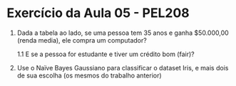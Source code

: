 # Exercício da Aula 05 - PEL208

1. Dada a tabela ao lado, se uma pessoa tem 35 anos e ganha $50.000,00 (renda media), ele compra um computador?

    1.1 E se a pessoa for estudante e tiver um crédito bom (fair)?

2. Use o Naïve Bayes Gaussiano para classificar o dataset Iris, e mais dois de sua escolha (os mesmos do trabalho anterior)